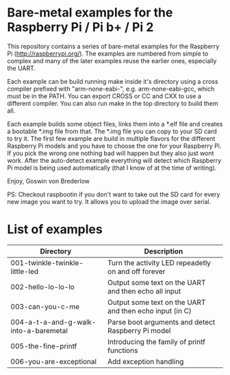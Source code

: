 Bare-metal examples for the Raspberry Pi / Pi b+ / Pi 2
======================================================

This repository contains a series of bare-metal examples for the
Raspberry Pi (http://raspberrypi.org/). The examples are numbered from
simple to complex and many of the later examples reuse the earlier
ones, especially the UART.

Each example can be build running make inside it's directory using a
cross compiler prefixed with "arm-none-eabi-", e.g. arm-none-eabi-gcc,
which must be in the PATH. You can export CROSS or CC and CXX to use a
different compiler. You can also run make in the top directory to
build them all.

Each example builds some object files, links them into a *.elf file
and creates a bootable *.img file from that. The *.img file you can
copy to your SD card to try it. The first few example are build in
multiple flavors for the different Raspberry Pi models and you have
to choose the one for your Raspberry Pi. If you pick the wrong one
nothing bad will happen but they also just wont work. After the
auto-detect example everything will detect which Raspberry Pi model is
being used automatically (that I know of at the time of writing).

Enjoy,
	Goswin von Brederlow

PS: Checkout raspbootin if you don't want to take out the SD card
for every new image you want to try. It allows you to upload the image
over serial.

List of examples
================

| Directory  | Description |
| ---------- | ----------- |
| 001-twinkle-twinkle-little-led | Turn the activity LED repeadetly on and off forever |
| 002-hello-lo-lo-lo | Output some text on the UART and then echo all input |
| 003-can-you-c-me | Output some text on the UART and then echo input (in C) |
| 004-a-t-a-and-g-walk-into-a-baremetal | Parse boot arguments and detect Raspberry Pi model |
| 005-the-fine-printf | Introducing the family of printf functions |
| 006-you-are-exceptional | Add exception handling |
